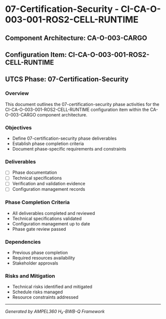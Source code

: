 # 07-Certification-Security - CI-CA-O-003-001-ROS2-CELL-RUNTIME

## Component Architecture: CA-O-003-CARGO
## Configuration Item: CI-CA-O-003-001-ROS2-CELL-RUNTIME
## UTCS Phase: 07-Certification-Security

### Overview
This document outlines the 07-certification-security phase activities for the CI-CA-O-003-001-ROS2-CELL-RUNTIME configuration item within the CA-O-003-CARGO component architecture.

### Objectives
- Define 07-certification-security phase deliverables
- Establish phase completion criteria
- Document phase-specific requirements and constraints

### Deliverables
- [ ] Phase documentation
- [ ] Technical specifications
- [ ] Verification and validation evidence
- [ ] Configuration management records

### Phase Completion Criteria
- All deliverables completed and reviewed
- Technical specifications validated
- Configuration management up to date
- Phase gate review passed

### Dependencies
- Previous phase completion
- Required resources availability
- Stakeholder approvals

### Risks and Mitigation
- Technical risks identified and mitigated
- Schedule risks managed
- Resource constraints addressed

---
*Generated by AMPEL360 H₂-BWB-Q Framework*
